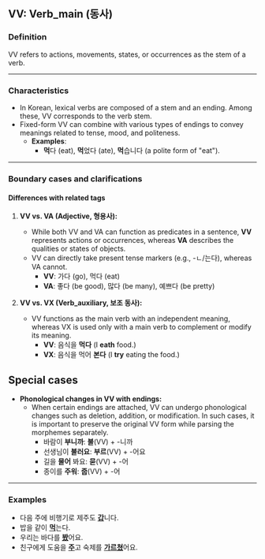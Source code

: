 ## VV: Verb_main (동사)

### Definition
VV refers to actions, movements, states, or occurrences as the stem of a verb.

---

### Characteristics
- In Korean, lexical verbs are composed of a stem and an ending. Among these, VV corresponds to the verb stem.
- Fixed-form VV can combine with various types of endings to convey meanings related to tense, mood, and politeness.
  - **Examples**:
    - **먹**다 (eat), **먹**었다 (ate), **먹**습니다 (a polite form of "eat").

---

### Boundary cases and clarifications

#### Differences with related tags
1. **VV vs. VA (Adjective, 형용사):**
   - While both VV and VA can function as predicates in a sentence, **VV** represents actions or occurrences, whereas **VA** describes the qualities or states of objects.  
   - VV can directly take present tense markers (e.g., -ㄴ/는다), whereas VA cannot.
     - **VV**: 가다 (go), 먹다 (eat)  
     - **VA**: 좋다 (be good), 많다 (be many), 예쁘다 (be pretty)

2. **VV vs. VX (Verb_auxiliary, 보조 동사):**
   - VV functions as the main verb with an independent meaning, whereas VX is used only with a main verb to complement or modify its meaning.  
      - **VV**: 음식을 **먹다** (I **eath** food.)
      - **VX**: 음식을 먹어 **본다** (I **try** eating the food.)

## Special cases
- **Phonological changes in VV with endings:**
  - When certain endings are attached, VV can undergo phonological changes such as deletion, addition, or modification. In such cases, it is important to preserve the original VV form while parsing the morphemes separately.
    - 바람이 **부니까**: **불**(VV) + -니까  
    - 선생님이 **불러요**: **부르**(VV) + -어요  
    - 길을 **물어** 봐요: **묻**(VV) + -어  
    - 종이를 **주워**: **줍**(VV) + -어  

---

### Examples
- 다음 주에 비행기로 제주도 <ins>**갑**</ins>니다.
- 밥을 같이 <ins>**먹**</ins>는다.  
- 우리는 바다를 <ins>**봤**</ins>어요.  
- 친구에게 도움을 <ins>**주**</ins>고 숙제를 <ins>**가르쳤**</ins>어요.
